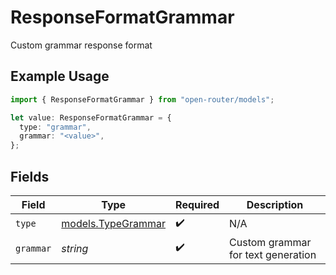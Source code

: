 # ResponseFormatGrammar

Custom grammar response format

## Example Usage

```typescript
import { ResponseFormatGrammar } from "open-router/models";

let value: ResponseFormatGrammar = {
  type: "grammar",
  grammar: "<value>",
};
```

## Fields

| Field                                          | Type                                           | Required                                       | Description                                    |
| ---------------------------------------------- | ---------------------------------------------- | ---------------------------------------------- | ---------------------------------------------- |
| `type`                                         | [models.TypeGrammar](../models/typegrammar.md) | :heavy_check_mark:                             | N/A                                            |
| `grammar`                                      | *string*                                       | :heavy_check_mark:                             | Custom grammar for text generation             |